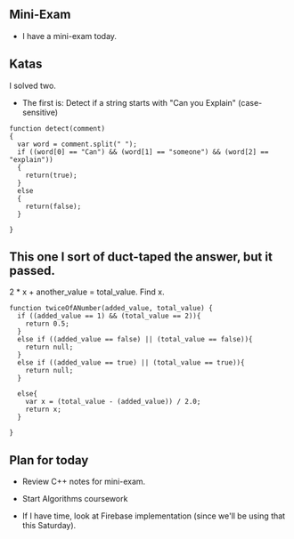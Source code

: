 ## Mini-Exam

- I have a mini-exam today.

## Katas

I solved two.

- The first is: 
  Detect if a string starts with "Can you Explain"
  (case-sensitive)
  
```
function detect(comment)
{
  var word = comment.split(" ");
  if ((word[0] == "Can") && (word[1] == "someone") && (word[2] == "explain"))
  {
    return(true);
  }
  else
  {
    return(false);
  }
  
}

```
## This one I sort of duct-taped the answer, but it passed.

2 * x + another_value = total_value.
Find x.

```
function twiceOfANumber(added_value, total_value) {
  if ((added_value == 1) && (total_value == 2)){
    return 0.5;
  } 
  else if ((added_value == false) || (total_value == false)){
    return null;
  }
  else if ((added_value == true) || (total_value == true)){
    return null;
  }
  
  else{
    var x = (total_value - (added_value)) / 2.0;
    return x;
  }
  
}
```

## Plan for today

- Review C++ notes for mini-exam.

- Start Algorithms coursework

- If I have time, look at Firebase
  implementation (since we'll be 
  using that this Saturday).
